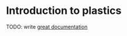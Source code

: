 # Introduction to plastics

TODO: write [great documentation](http://jacobian.org/writing/what-to-write/)
